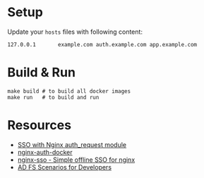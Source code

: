 # Setup 

Update your `hosts` files with following content:

```
127.0.0.1       example.com auth.example.com app.example.com
```

# Build & Run

```shell
make build # to build all docker images
make run   # to build and run
```

# Resources

* [SSO with Nginx auth_request module](https://developers.shopware.com/blog/2015/03/02/sso-with-nginx-authrequest-module/)
* [nginx-auth-docker](https://github.com/roylines/nginx-auth-docker)
* [nginx-sso - Simple offline SSO for nginx](https://heipei.github.io/2015/09/23/nginx-sso-Simple-offline-SSO-for-nginx/)
* [AD FS Scenarios for Developers](https://docs.microsoft.com/en-us/windows-server/identity/ad-fs/overview/ad-fs-scenarios-for-developers)
